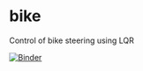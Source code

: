 # bike
Control of bike steering using LQR

[![Binder](https://mybinder.org/badge_logo.svg)](https://mybinder.org/v2/gh/ulugris/bike/HEAD?labpath=Bike.ipynb)
